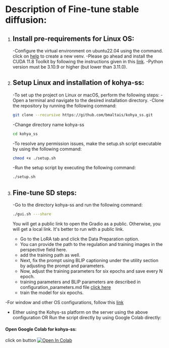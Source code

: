 # Description of Fine-tune stable diffusion:
1. ## Install pre-requirements for Linux OS:
   -Configure the virtual environment on ubuntu22.04 using the command. click on [help](https://docs.python.org/3/library/venv.html#creating-virtual-environments) 
    to create a new venv.
   -Please go ahead and install the CUDA 11.8 Toolkit by following the instructions given in this [link](https://developer.nvidia.com/cuda-11-8-0-download-archive?target_os=Linux&target_arch=x86_64).
   -Python version  must be 3.10.9 or higher (but lower than 3.11.0).
2. ## Setup Linux and installation of kohya-ss:
    -To set up the project on Linux or macOS, perform the following steps:
    -Open a terminal and navigate to the desired installation directory.
    -Clone the repository by running the following command:
     ```bash
     git clone --recursive https://github.com/bmaltais/kohya_ss.git
     ```
    
    -Change directory name kohya-ss
     ```bash
     cd kohya_ss
     ```

    -To resolve any permission issues, make the setup.sh script executable by using the following command:
    ```bash
    chmod +x ./setup.sh
    ```   
    -Run the setup script by executing the following command:
    ```bash
    ./setup.sh
    ```
   
3. ## Fine-tune SD steps:
    -Go to the directory kohya-ss and run the following command:

    ```bash
    ./gui.sh ---share
    ```
    You will get a public link to open the Gradio as a public. Otherwise, you will get a local link. It's better to run with a public link.

    - Go to the LoRA tab and click the Data Preparation option.
    - You can provide the path to the regulation and training images in the perspective field here.
    - add the training path as well.
    - Next, fix the prompt using BLIP captioning under the utility section by adjusting the prompt and parameters.
    - Now, adjust the training parameters for six epochs and save every N epoch.
    - training parameters and BLIP parameters are described in configuration_parameters.md file [click here](URL)
    - train the model for six epochs.
   
 -For window and other OS configurations, follow this [link](https://github.com/bmaltais/kohya_ss)
 - Either using the Kohys-ss platform on the server using the above configuration OR Run the script directly by using Google Colab directly:
#### Open Google Colab for kohya-ss:
   click on button
[<img src="https://colab.research.google.com/assets/colab-badge.svg" alt="Open In Colab"/>](https://colab.research.google.com/github/camenduru/kohya_ss-colab/blob/main/kohya_ss_colab.ipynb)

      

    
    
    
  
  
   

    

